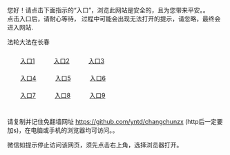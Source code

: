 您好！请点击下面指示的“入口”，浏览此网站是安全的，且为您带来平安。。 <br/>
点击入口后，请耐心等待， 过程中可能会出现无法打开的提示，请忽略，最终会进入网站. </br>

法轮大法在长春<br/>
<div style="padding:10px"><a style="margin:20px" target="_blank" href="https://d1235yifjqg5rw.cloudfront.net/2Qpsp?jnhzxhx" id="ccLink1" rel="nofollow">入口1</a> <a target="_blank" style="margin:20px" href="https://dpc65xu3neeg6.cloudfront.net/2Qpsp?mbjxbrea" id="ccLink2" rel="nofollow">入口2</a> <a style="margin:20px" target="_blank" href="https://d1yjph4418j82q.cloudfront.net/2Qpsp?idwvcr" id="ccLink3" rel="nofollow">入口3</a></div>

<div style="padding:10px" ><a style="margin:20px" target="_blank" href="https://d1235yifjqg5rw.cloudfront.net/2Qpsp?jnhzxhx" id="ccLink4" rel="nofollow">入口4</a> <a style="margin:20px" href="https://dpc65xu3neeg6.cloudfront.net/2Qpsp?mbjxbrea" target="_blank" id="ccLink5" rel="nofollow">入口5</a> <a style="margin:20px" href="https://d1yjph4418j82q.cloudfront.net/2Qpsp?idwvcr" target="_blank" id="ccLink6" rel="nofollow">入口6</a></div>

<div style="padding:10px"><a style="margin:20px" target="_blank" href="https://d1235yifjqg5rw.cloudfront.net/2Qpsp?jnhzxhx" id="ccLink7" rel="nofollow">入口7</a> <a style="margin:20px" href="https://dpc65xu3neeg6.cloudfront.net/2Qpsp?mbjxbrea" target="_blank" id="ccLink8" rel="nofollow">入口8</a> <a style="margin:20px" target="_blank" href="https://d1yjph4418j82q.cloudfront.net/2Qpsp?idwvcr" id="ccLink9" rel="nofollow">入口9</a></div>

<br/>



请复制并记住免翻墙网址 https://github.com/yntd/changchunzx (http后一定要加s)，在电脑或手机的浏览器均可访问。。<br/>

微信如提示停止访问该网页，须先点击右上角，选择浏览器打开。
